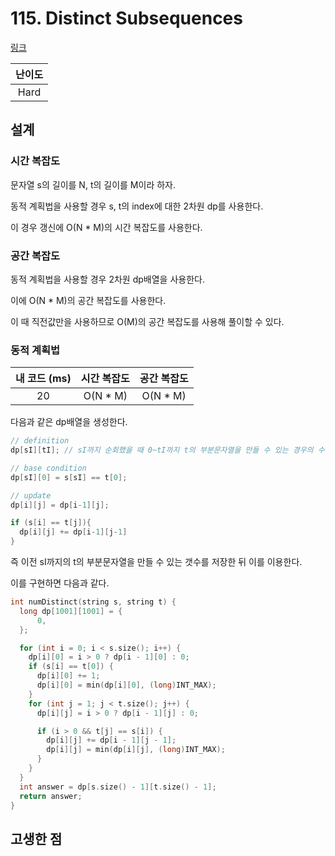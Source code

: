 # 115. Distinct Subsequences

[링크](https://leetcode.com/problems/distinct-subsequences/description/)

| 난이도 |
| :----: |
|  Hard  |

## 설계

### 시간 복잡도

문자열 s의 길이를 N, t의 길이를 M이라 하자.

동적 계획법을 사용할 경우 s, t의 index에 대한 2차원 dp를 사용한다.

이 경우 갱신에 O(N \* M)의 시간 복잡도를 사용한다.

### 공간 복잡도

동적 계획법을 사용할 경우 2차원 dp배열을 사용한다.

이에 O(N \* M)의 공간 복잡도를 사용한다.

이 때 직전값만을 사용하므로 O(M)의 공간 복잡도를 사용해 풀이할 수 있다.

### 동적 계획법

| 내 코드 (ms) | 시간 복잡도 | 공간 복잡도 |
| :----------: | :---------: | :---------: |
|      20      |  O(N * M)   |  O(N * M)   |

다음과 같은 dp배열을 생성한다.

```cpp
// definition
dp[sI][tI]; // sI까지 순회했을 때 0~tI까지 t의 부분문자열을 만들 수 있는 경우의 수

// base condition
dp[sI][0] = s[sI] == t[0];

// update
dp[i][j] = dp[i-1][j];

if (s[i] == t[j]){
  dp[i][j] += dp[i-1][j-1]
}
```

즉 이전 sI까지의 t의 부분문자열을 만들 수 있는 갯수를 저장한 뒤 이를 이용한다.

이를 구현하면 다음과 같다.

```cpp
int numDistinct(string s, string t) {
  long dp[1001][1001] = {
      0,
  };

  for (int i = 0; i < s.size(); i++) {
    dp[i][0] = i > 0 ? dp[i - 1][0] : 0;
    if (s[i] == t[0]) {
      dp[i][0] += 1;
      dp[i][0] = min(dp[i][0], (long)INT_MAX);
    }
    for (int j = 1; j < t.size(); j++) {
      dp[i][j] = i > 0 ? dp[i - 1][j] : 0;

      if (i > 0 && t[j] == s[i]) {
        dp[i][j] += dp[i - 1][j - 1];
        dp[i][j] = min(dp[i][j], (long)INT_MAX);
      }
    }
  }
  int answer = dp[s.size() - 1][t.size() - 1];
  return answer;
}
```

## 고생한 점
